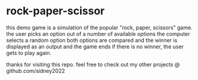 # rock-paper-scissor

this demo game is a simulation of the popular "rock, paper, scissors" game.
the user picks an option out of a number of available options
the computer selects a random option
both options are compared and the winner is displayed as an output and the game ends
if there is no winner, the user gets to play again.

thanks for visiting this repo. 
feel free to check out my other projects @ github.com/sidney2022
